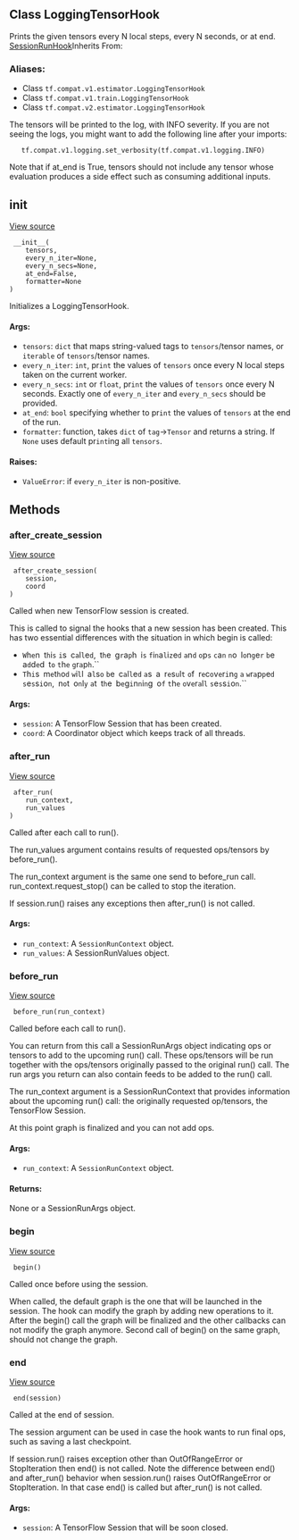 ## Class LoggingTensorHook

Prints the given tensors every N local steps, every N seconds, or at end.
[SessionRunHook](https://www.tensorflow.org/api_docs/python/tf/estimator/SessionRunHook)Inherits From: 

### Aliases:
- Class `tf.compat.v1.estimator.LoggingTensorHook`
- Class `tf.compat.v1.train.LoggingTensorHook`
- Class `tf.compat.v2.estimator.LoggingTensorHook`

The tensors will be printed to the log, with INFO severity. If you are not seeing the logs, you might want to add the following line after your imports:

```
   tf.compat.v1.logging.set_verbosity(tf.compat.v1.logging.INFO)
```

Note that if at_end is True, tensors should not include any tensor whose evaluation produces a side effect such as consuming additional inputs.
## __init__
[View source](https://github.com/tensorflow/tensorflow/blob/r2.0/tensorflow/python/training/basic_session_run_hooks.py#L188-L231)


```
 __init__(
    tensors,
    every_n_iter=None,
    every_n_secs=None,
    at_end=False,
    formatter=None
)
```

Initializes a LoggingTensorHook.
#### Args:
- `tensors`: `dict` that maps string-valued tags to `tensors`/tensor names, or `iterable` of `tensors`/tensor names.
- `every_n_iter`: `int`, pr`int` the values of `tensors` once every N local steps taken on the current worker.
- `every_n_secs`: `int` or `float`, pr`int` the values of `tensors` once every N seconds. Exactly one of `every_n_iter` and `every_n_secs` should be provided.
- `at_end`: `bool` specifying whether to pr`int` the values of `tensors` at the end of the run.
- `formatter`: function, takes `dict` of `tag`->`Tensor` and returns a string. If `None` uses default pr`int`ing all `tensors`.
#### Raises:
- `ValueError`: if `every_n_iter` is non-positive.
## Methods
### after_create_session
[View source](https://github.com/tensorflow/tensorflow/blob/r2.0/tensorflow/python/training/session_run_hook.py#L112-L127)


```
 after_create_session(
    session,
    coord
)
```

Called when new TensorFlow session is created.

This is called to signal the hooks that a new session has been created. This has two essential differences with the situation in which begin is called:
- ``W``h``e``n`` ``t``h``i``s`` ``i``s`` ``c``a``l``l``e``d``,`` ``t``h``e`` ``g``r``a``p``h`` ``i``s`` ``f``i``n``a``l``i``z``e``d`` ``a``n``d`` ``o``p``s`` ``c``a``n`` ``n``o`` ``l``o``n``g``e``r`` ``b``e`` ``a``d``d``e``d`` ``t``o`` ``t``h``e`` ``g``r``a``p``h``.``
- ``T``h``i``s`` ``m``e``t``h``o``d`` ``w``i``l``l`` ``a``l``s``o`` ``b``e`` ``c``a``l``l``e``d`` ``a``s`` ``a`` ``r``e``s``u``l``t`` ``o``f`` ``r``e``c``o``v``e``r``i``n``g`` ``a`` ``w``r``a``p``p``e``d`` ``s``e``s``s``i``o``n``,`` ``n``o``t`` ``o``n``l``y`` ``a``t`` ``t``h``e`` ``b``e``g``i``n``n``i``n``g`` ``o``f`` ``t``h``e`` ``o``v``e``r``a``l``l`` ``s``e``s``s``i``o``n``.``
#### Args:
- `session`: A TensorFlow Session that has been created.
- `coord`: A Coordinator object which keeps track of all threads.
### after_run
[View source](https://github.com/tensorflow/tensorflow/blob/r2.0/tensorflow/python/training/basic_session_run_hooks.py#L265-L270)


```
 after_run(
    run_context,
    run_values
)
```

Called after each call to run().

The run_values argument contains results of requested ops/tensors by before_run().

The run_context argument is the same one send to before_run call. run_context.request_stop() can be called to stop the iteration.

If session.run() raises any exceptions then after_run() is not called.
#### Args:
- `run_context`: A `SessionRunContext` object.
- `run_values`: A SessionRunValues object.
### before_run
[View source](https://github.com/tensorflow/tensorflow/blob/r2.0/tensorflow/python/training/basic_session_run_hooks.py#L242-L247)


```
 before_run(run_context)
```

Called before each call to run().

You can return from this call a SessionRunArgs object indicating ops or tensors to add to the upcoming run() call. These ops/tensors will be run together with the ops/tensors originally passed to the original run() call. The run args you return can also contain feeds to be added to the run() call.

The run_context argument is a SessionRunContext that provides information about the upcoming run() call: the originally requested op/tensors, the TensorFlow Session.

At this point graph is finalized and you can not add ops.
#### Args:
- `run_context`: A `SessionRunContext` object.
#### Returns:

None or a SessionRunArgs object.
### begin
[View source](https://github.com/tensorflow/tensorflow/blob/r2.0/tensorflow/python/training/basic_session_run_hooks.py#L233-L240)


```
 begin()
```

Called once before using the session.

When called, the default graph is the one that will be launched in the session. The hook can modify the graph by adding new operations to it. After the begin() call the graph will be finalized and the other callbacks can not modify the graph anymore. Second call of begin() on the same graph, should not change the graph.
### end
[View source](https://github.com/tensorflow/tensorflow/blob/r2.0/tensorflow/python/training/basic_session_run_hooks.py#L272-L275)


```
 end(session)
```

Called at the end of session.

The session argument can be used in case the hook wants to run final ops, such as saving a last checkpoint.

If session.run() raises exception other than OutOfRangeError or StopIteration then end() is not called. Note the difference between end() and after_run() behavior when session.run() raises OutOfRangeError or StopIteration. In that case end() is called but after_run() is not called.
#### Args:
- `session`: A TensorFlow Session that will be soon closed.

